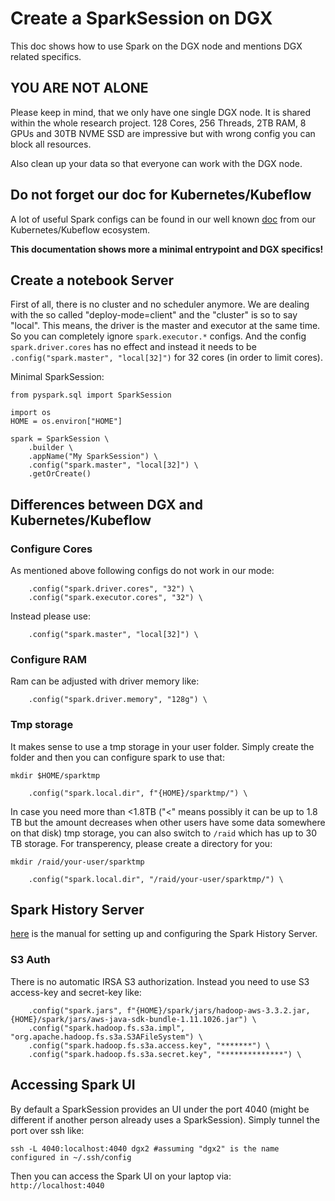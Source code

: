 # Create a SparkSession on DGX

This doc shows how to use Spark on the DGX node and mentions DGX related specifics.

## YOU ARE NOT ALONE

Please keep in mind, that we only have one single DGX node. It is shared within the whole research project. 128 Cores, 256 Threads, 2TB RAM, 8 GPUs and 30TB NVME SSD are impressive but with wrong config you can block all resources. 

Also clean up your data so that everyone can work with the DGX node.

## Do not forget our doc for Kubernetes/Kubeflow

A lot of useful Spark configs can be found in our well known [doc](https://github.com/KubeSoup/docs/tree/main/notebooks/applications/spark) from our Kubernetes/Kubeflow ecosystem.

**This documentation shows more a minimal entrypoint and DGX specifics!**

## Create a notebook Server

First of all, there is no cluster and no scheduler anymore. We are dealing with the so called "deploy-mode=client" and the "cluster" is so to say "local". This means, the driver is the master and executor at the same time. So you can completely ignore `spark.executor.*` configs. And the config `spark.driver.cores` has no effect and instead it needs to be `.config("spark.master", "local[32]")` for 32 cores (in order to limit cores).

Minimal SparkSession:
```
from pyspark.sql import SparkSession

import os
HOME = os.environ["HOME"]

spark = SparkSession \
    .builder \
    .appName("My SparkSession") \
    .config("spark.master", "local[32]") \
    .getOrCreate()
```

## Differences between DGX and Kubernetes/Kubeflow

### Configure Cores

As mentioned above following configs do not work in our mode:
```
    .config("spark.driver.cores", "32") \
    .config("spark.executor.cores", "32") \
```
Instead please use:
```
    .config("spark.master", "local[32]") \
```

### Configure RAM

Ram can be adjusted with driver memory like:
```
    .config("spark.driver.memory", "128g") \
```

### Tmp storage

It makes sense to use a tmp storage in your user folder. Simply create the folder and then you can configure spark to use that:
```
mkdir $HOME/sparktmp

    .config("spark.local.dir", f"{HOME}/sparktmp/") \
```
In case you need more than <1.8TB ("<" means possibly it can be up to 1.8 TB but the amount decreases when other users have some data somewhere on that disk) tmp storage, you can also switch to `/raid` which has up to 30 TB storage. For transperency, please create a directory for you:
```
mkdir /raid/your-user/sparktmp

    .config("spark.local.dir", "/raid/your-user/sparktmp/") \
```

## Spark History Server

[here](https://github.com/KubeSoup/docs/blob/main/DGX/dgx-spark-history-server.md) is the manual for setting up and configuring the Spark History Server.

### S3 Auth

There is no automatic IRSA S3 authorization. Instead you need to use S3 access-key and secret-key like:
```
    .config("spark.jars", f"{HOME}/spark/jars/hadoop-aws-3.3.2.jar,{HOME}/spark/jars/aws-java-sdk-bundle-1.11.1026.jar") \
    .config("spark.hadoop.fs.s3a.impl", "org.apache.hadoop.fs.s3a.S3AFileSystem") \
    .config("spark.hadoop.fs.s3a.access.key", "*******") \
    .config("spark.hadoop.fs.s3a.secret.key", "**************") \
```

## Accessing Spark UI

By default a SparkSession provides an UI under the port 4040 (might be different if another person already uses a SparkSession). Simply tunnel the port over ssh like:
```
ssh -L 4040:localhost:4040 dgx2 #assuming "dgx2" is the name configured in ~/.ssh/config
```
Then you can access the Spark UI on your laptop via: `http://localhost:4040`